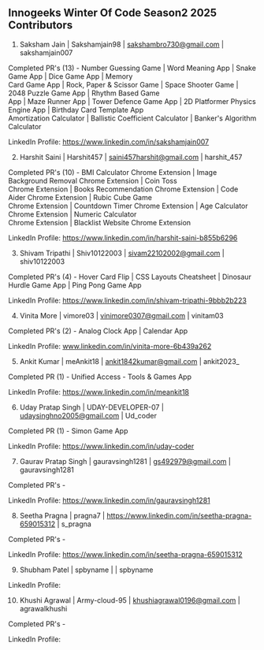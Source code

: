 ## Innogeeks Winter Of Code Season2 2025 Contributors

1. Saksham Jain | Sakshamjain98 | sakshambro730@gmail.com | sakshamjain007 <br>

Completed PR's (13) - Number Guessing Game | Word Meaning App | Snake Game App | Dice Game App | Memory <br>
Card Game App | Rock, Paper & Scissor Game | Space Shooter Game | 2048 Puzzle Game App | Rhythm Based Game <br> 
App | Maze Runner App | Tower Defence Game App | 2D Platformer Physics Engine App | Birthday Card Template App <br>
Amortization Calculator | Ballistic Coefficient Calculator | Banker's Algorithm Calculator <br>

LinkedIn Profile: https://www.linkedin.com/in/sakshamjain007 <br>

2. Harshit Saini | Harshit457 | saini457harshit@gmail.com | harshit_457 <br>

Completed PR's (10) - BMI Calculator Chrome Extension | Image Background Removal Chrome Extension  | Coin Toss <br>
Chrome  Extension | Books Recommendation Chrome Extension | Code Aider Chrome Extension | Rubic Cube Game <br>
Chrome Extension | Countdown Timer Chrome Extension | Age Calculator Chrome Extension | Numeric Calculator <br> 
Chrome Extension | Blacklist Website Chrome Extension <br>

LinkedIn Profile: https://www.linkedin.com/in/harshit-saini-b855b6296 <br>

3. Shivam Tripathi | Shiv10122003 | sivam22102002@gmail.com | shiv10122003 <br>

Completed PR's (4) - Hover Card Flip | CSS Layouts Cheatsheet | Dinosaur Hurdle Game App | Ping Pong Game App <br>

LinkedIn Profile: https://www.linkedin.com/in/shivam-tripathi-9bbb2b223 <br>

4. Vinita More | vimore03 | vinimore0307@gmail.com | vinitam03 <br>
   
Completed PR's (2) - Analog Clock App | Calendar App <br>

LinkedIn Profile: www.linkedin.com/in/vinita-more-6b439a262  <br>

5. Ankit Kumar | meAnkit18 | ankit1842kumar@gmail.com | ankit2023_  <br>

Completed PR (1) - Unified Access - Tools & Games App  <br>

LinkedIn Profile: https://www.linkedin.com/in/meankit18  <br>

6. Uday Pratap Singh | UDAY-DEVELOPER-07 | udaysinghno2005@gmail.com | Ud_coder  <br>
    
Completed PR (1) - Simon Game App   <br>

LinkedIn Profile: https://www.linkedin.com/in/uday-coder <br>

7. Gaurav Pratap Singh | gauravsingh1281 | gs492979@gmail.com | gauravsingh1281 <br>

Completed PR's -

LinkedIn Profile: https://www.linkedin.com/in/gauravsingh1281

8. Seetha Pragna | pragna7 | https://www.linkedin.com/in/seetha-pragna-659015312 | s_pragna  <br>

Completed PR's -

LinkedIn Profile: https://www.linkedin.com/in/seetha-pragna-659015312

9. Shubham Patel | spbyname | | spbyname  <br>

LinkedIn Profile: 

10. Khushi Agrawal | Army-cloud-95 | khushiagrawal0196@gmail.com | agrawalkhushi  <br>

Completed PR's -

LinkedIn Profile: 
